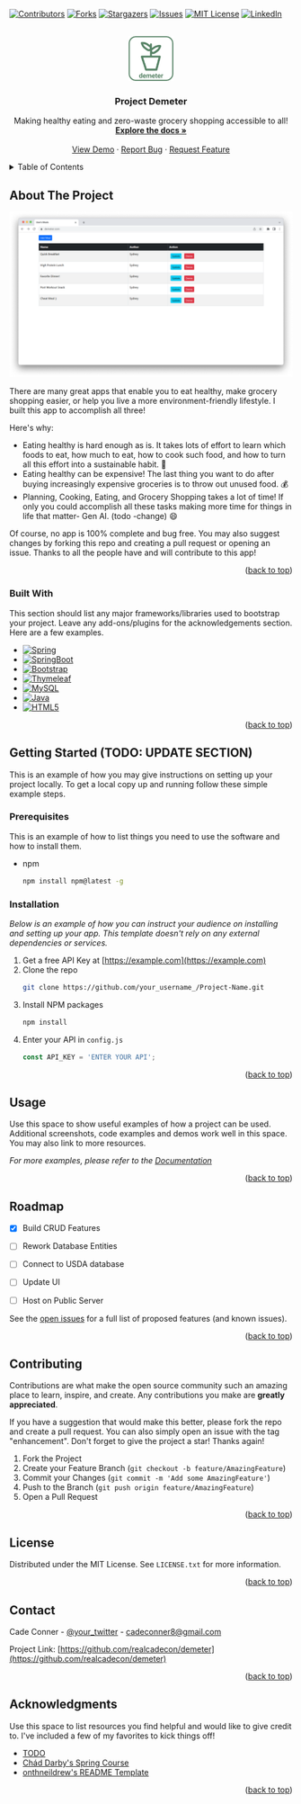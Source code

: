<!-- PROJECT SHIELDS -->
<!--
*** I'm using markdown "reference style" links for readability.
*** Reference links are enclosed in brackets [ ] instead of parentheses ( ).
*** See the bottom of this document for the declaration of the reference variables
*** for contributors-url, forks-url, etc. This is an optional, concise syntax you may use.
*** https://www.markdownguide.org/basic-syntax/#reference-style-links
-->
[![Contributors][contributors-shield]][contributors-url]
[![Forks][forks-shield]][forks-url]
[![Stargazers][stars-shield]][stars-url]
[![Issues][issues-shield]][issues-url]
[![MIT License][license-shield]][license-url]
[![LinkedIn][linkedin-shield]][linkedin-url]



<!-- PROJECT LOGO -->
<br />
<div align="center">
  <a href="https://github.com/realcadecon/demeter">
    <img src="src/main/resources/static/images/logo.png" alt="Logo" width="80" height="80">
  </a>

  <h3 align="center">Project Demeter</h3>

  <p align="center">
    Making healthy eating and zero-waste grocery shopping accessible to all!
    <br />
    <a href="https://github.com/realcadecon/demeter"><strong>Explore the docs »</strong></a>
    <br />
    <br />
    <a href="https://github.com/realcadecon/demeter">View Demo</a>
    ·
    <a href="https://github.com/realcadecon/demeter/issues">Report Bug</a>
    ·
    <a href="https://github.com/realcadecon/demeter/issues">Request Feature</a>
  </p>
</div>



<!-- TABLE OF CONTENTS -->
<details>
  <summary>Table of Contents</summary>
  <ol>
    <li>
      <a href="#about-the-project">About The Project</a>
      <ul>
        <li><a href="#built-with">Built With</a></li>
      </ul>
    </li>
    <li>
      <a href="#getting-started">Getting Started</a>
      <ul>
        <li><a href="#prerequisites">Prerequisites</a></li>
        <li><a href="#installation">Installation</a></li>
      </ul>
    </li>
    <li><a href="#usage">Usage</a></li>
    <li><a href="#roadmap">Roadmap</a></li>
    <li><a href="#contributing">Contributing</a></li>
    <li><a href="#license">License</a></li>
    <li><a href="#contact">Contact</a></li>
    <li><a href="#acknowledgments">Acknowledgments</a></li>
  </ol>
</details>



<!-- ABOUT THE PROJECT -->
## About The Project

[![product-screenshot]](https://example.com)

There are many great apps that enable you to eat healthy, make grocery shopping easier, or help you live a more environment-friendly lifestyle. I built this app to accomplish all three!

Here's why:
* Eating healthy is hard enough as is. It takes lots of effort to learn which foods to eat, how much to eat, how to cook such food, and how to turn all this effort into a sustainable habit. :muscle:
* Eating healthy can be expensive! The last thing you want to do after buying increasingly expensive groceries is to throw out unused food. :moneybag:
* Planning, Cooking, Eating, and Grocery Shopping takes a lot of time! If only you could accomplish all these tasks making more time for things in life that matter- Gen AI. (todo -change) :smile:

Of course, no app is 100% complete and bug free. You may also suggest changes by forking this repo and creating a pull request or opening an issue. Thanks to all the people have and will contribute to this app!

<p align="right">(<a href="#readme-top">back to top</a>)</p>

### Built With

This section should list any major frameworks/libraries used to bootstrap your project. Leave any add-ons/plugins for the acknowledgements section. Here are a few examples.

* [![Spring][Spring-badge]][Spring-url]
* [![SpringBoot][SpringBoot-badge]][SpringBoot-url]
* [![Bootstrap][Bootstrap.com]][Bootstrap-url]
* [![Thymeleaf][Thymeleaf-badge]][Thymeleaf-url]
* [![MySQL][MySQL-badge]][MySQL-url]
* [![Java][Java-badge]][Java-url]
* [![HTML5][HTML-badge]][HTML-url]

<p align="right">(<a href="#readme-top">back to top</a>)</p>



<!-- GETTING STARTED -->
## Getting Started (TODO: UPDATE SECTION)

This is an example of how you may give instructions on setting up your project locally.
To get a local copy up and running follow these simple example steps.

### Prerequisites

This is an example of how to list things you need to use the software and how to install them.
* npm
  ```sh
  npm install npm@latest -g
  ```

### Installation

_Below is an example of how you can instruct your audience on installing and setting up your app. This template doesn't rely on any external dependencies or services._

1. Get a free API Key at [https://example.com](https://example.com)
2. Clone the repo
   ```sh
   git clone https://github.com/your_username_/Project-Name.git
   ```
3. Install NPM packages
   ```sh
   npm install
   ```
4. Enter your API in `config.js`
   ```js
   const API_KEY = 'ENTER YOUR API';
   ```

<p align="right">(<a href="#readme-top">back to top</a>)</p>



<!-- USAGE EXAMPLES -->
## Usage

Use this space to show useful examples of how a project can be used. Additional screenshots, code examples and demos work well in this space. You may also link to more resources.

_For more examples, please refer to the [Documentation](https://example.com)_

<p align="right">(<a href="#readme-top">back to top</a>)</p>



<!-- ROADMAP -->
## Roadmap

- [x] Build CRUD Features 
- [ ] Rework Database Entities 
- [ ] Connect to USDA database
- [ ] Update UI
- [ ] Host on Public Server


See the [open issues](https://github.com/realcadecon/demeter/issues) for a full list of proposed features (and known issues).

<p align="right">(<a href="#readme-top">back to top</a>)</p>



<!-- CONTRIBUTING -->
## Contributing

Contributions are what make the open source community such an amazing place to learn, inspire, and create. Any contributions you make are **greatly appreciated**.

If you have a suggestion that would make this better, please fork the repo and create a pull request. You can also simply open an issue with the tag "enhancement".
Don't forget to give the project a star! Thanks again!

1. Fork the Project
2. Create your Feature Branch (`git checkout -b feature/AmazingFeature`)
3. Commit your Changes (`git commit -m 'Add some AmazingFeature'`)
4. Push to the Branch (`git push origin feature/AmazingFeature`)
5. Open a Pull Request

<p align="right">(<a href="#readme-top">back to top</a>)</p>



<!-- LICENSE -->
## License

Distributed under the MIT License. See `LICENSE.txt` for more information.

<p align="right">(<a href="#readme-top">back to top</a>)</p>



<!-- CONTACT -->
## Contact

Cade Conner - [@your_twitter](https://twitter.com/your_username) - cadeconner8@gmail.com

Project Link: [https://github.com/realcadecon/demeter](https://github.com/realcadecon/demeter)

<p align="right">(<a href="#readme-top">back to top</a>)</p>



<!-- ACKNOWLEDGMENTS -->
## Acknowledgments

Use this space to list resources you find helpful and would like to give credit to. I've included a few of my favorites to kick things off!

* [TODO](https://choosealicense.com)
* [Chád Darby's Spring Course](https://luv2code.com/)
* [onthneildrew's README Template](https://github.com/othneildrew/Best-README-Template)


<p align="right">(<a href="#readme-top">back to top</a>)</p>



<!-- MARKDOWN LINKS & IMAGES -->
<!-- https://www.markdownguide.org/basic-syntax/#reference-style-links -->
[contributors-shield]: https://img.shields.io/github/contributors/othneildrew/Best-README-Template.svg?style=for-the-badge
[contributors-url]: https://github.com/realcadecon/demeter/graphs/contributors
[forks-shield]: https://img.shields.io/github/forks/othneildrew/Best-README-Template.svg?style=for-the-badge
[forks-url]: https://github.com/realcadecon/demeter/forks
[stars-shield]: https://img.shields.io/github/stars/othneildrew/Best-README-Template.svg?style=for-the-badge
[stars-url]: https://github.com/realcadecon/demeter/stargazers
[issues-shield]: https://img.shields.io/github/issues/othneildrew/Best-README-Template.svg?style=for-the-badge
[issues-url]: https://github.com/realcadecon/demeter/issues
[license-shield]: https://img.shields.io/github/license/othneildrew/Best-README-Template.svg?style=for-the-badge
[license-url]: https://github.com/realcadecon/demeter/blob/master/LICENSE.txt
[linkedin-shield]: https://img.shields.io/badge/-LinkedIn-black.svg?style=for-the-badge&logo=linkedin&colorB=555
[linkedin-url]: https://linkedin.com/in/cadejconner
[product-screenshot]: /src/main/resources/static/images/MealList_ChromeLight.png
[SpringBoot-badge]: https://img.shields.io/badge/Spring_Boot-F2F4F9?style=for-the-badge&logo=spring-boot
[SpringBoot-url]: https://spring.io/projects/spring-boot
[Spring-badge]: https://img.shields.io/badge/Spring-6DB33F?style=for-the-badge&logo=spring&logoColor=white
[Spring-url]: https://spring.io/
[Bootstrap.com]: https://img.shields.io/badge/Bootstrap-563D7C?style=for-the-badge&logo=bootstrap&logoColor=white
[Bootstrap-url]: https://getbootstrap.com
[Thymeleaf-badge]: https://img.shields.io/badge/Thymeleaf-green?style=for-the-badge&logo=thymeleaf
[Thymeleaf-url]: https://www.thymeleaf.org/
[Java-badge]: https://img.shields.io/badge/java-%23ED8B00.svg?style=for-the-badge&logo=openjdk&logoColor=white
[Java-url]: https://www.java.com/en/
[MySQL-badge]: https://img.shields.io/badge/MySQL-005C84?style=for-the-badge&logo=mysql&logoColor=white
[MySQL-url]: https://www.mysql.com/
[HTML-badge]: https://img.shields.io/badge/HTML5-E34F26?style=for-the-badge&logo=html5&logoColor=white
[HTML-url]: https://developer.mozilla.org/en-US/docs/Learn/Getting_started_with_the_web/HTML_basics